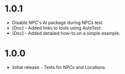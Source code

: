 # 1.0.1

* Disable NPC's AI package during NPCs test
* [Doc] - Added links to tools using AutoTest.
* [Doc] - Added detailed how-to on a simple example.

# 1.0.0

* Initial release - Tests for NPCs and Locations.
